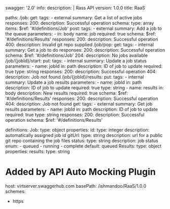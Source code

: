 swagger: '2.0'
info:
  description: |
    Rass API
  version: 1.0.0
  title: RaaS

paths:
  /job:
    get:
      tags:
      - external
      summary: Get a list of active jobs
      responses:
        200:
          description: Successful operation
          schema:
            type: array
            items:
              $ref: '#/definitions/Job'
    post:
      tags:
      - external
      summary: Add a job to the queue
      parameters:
      - in: body
        name: job
        required: true
        schema:
          $ref: '#/definitions/Results'
      responses:
        200:
          description: Successful operation
        400:
          description: Invalid git repo supplied
  /job/pop:
    get:
      tags:
      - internal
      summary: Get a job to do
      responses:
        200:
          description: Successful operation
          schema:
            $ref: '#/definitions/Job'
        204:
          description: No jobs available
  /job/{jobId}/start:
    put:
      tags:
      - internal
      summary: Update a job status
      parameters:
      - name: jobId
        in: path
        description: ID of job to update
        required: true
        type: string
      responses:
        200:
          description: Successful operation
        404:
          description: Job not found
  /job/{jobId}/results:
    put:
      tags:
      - internal
      summary: Update a job results
      parameters:
      - name: jobId
        in: path
        description: ID of job to update
        required: true
        type: string
      - name: results
        in: body
        description: New results
        required: true
        schema:
          $ref: '#/definitions/Results'
      responses:
        200:
          description: Successful operation
        404:
          description: Job not found
    get:
      tags:
      - external
      summary: Get job results
      parameters:
      - name: jobId
        in: path
        description: ID of job to update
        required: true
        type: string
      responses:
        200:
          description: Successful operation
          schema:
            $ref: '#/definitions/Results'

definitions:
  Job:
    type: object
    properties:
      id:
        type: integer
        description: automatically assigned job id
      gitUrl:
        type: string
        description: url for a public git repo containing the job files
      status:
        type: string
        description: job status
        enum:
        - queued
        - running
        - complete
        default: queued
  Results:
    type: object
    properties:
      results:
        type: string
      
# Added by API Auto Mocking Plugin
host: virtserver.swaggerhub.com
basePath: /ishmandoo/RaaS/1.0.0
schemes:
 - https
